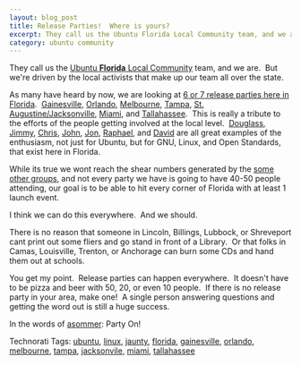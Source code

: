 ```yaml
--- 
layout: blog_post
title: Release Parties!  Where is yours?
excerpt: They call us the Ubuntu Florida Local Community team, and we are.  But we're driven by the local activists that make up our team all over the state.
category: ubuntu community
---
```

They call us the <a href="http://ubuntu-fl.org">Ubuntu <strong>Florida</strong> Local Community</a> team, and we are.  But we're driven by the local activists that make up our team all over the state.

As many have heard by now, we are looking at <a href="http://www.ubuntu-fl.org/index.php/news/1-ubuntu/138-jaunty-release-parties.html">6 or 7 release parties here in Florida</a>.  <a href="https://wiki.ubuntu.com/FloridaTeam/Projects/JauntyReleaseParties#Gainesville">Gainesville</a>, <a href="https://wiki.ubuntu.com/FloridaTeam/Projects/JauntyReleaseParties#Orlando">Orlando</a>, <a href="https://wiki.ubuntu.com/FloridaTeam/Projects/JauntyReleaseParties#Melbourne/Rockledge">Melbourne</a>, <a href="https://wiki.ubuntu.com/FloridaTeam/Projects/JauntyReleaseParties#Tampa">Tampa</a>, <a href="https://wiki.ubuntu.com/FloridaTeam/Projects/JauntyReleaseParties#Jacksonville">St. Augustine/Jacksonville</a>, <a href="https://wiki.ubuntu.com/FloridaTeam/Projects/JauntyReleaseParties#Miami">Miami</a>, and <a href="https://wiki.ubuntu.com/FloridaTeam/Projects/JauntyReleaseParties#Tallahassee">Tallahassee</a>.  This is really a tribute to the efforts of the people getting involved at the local level.  <a href="https://launchpad.net/%7Ecrashsystems">Douglass</a>, <a href="https://launchpad.net/%7Epak33m">Jimmy</a>, <a href="https://launchpad.net/%7Eitnet7">Chris</a>, <a href="https://launchpad.net/%7Ejpugh">John</a>, <a href="https://launchpad.net/%7Eneotaoisttechnopagan">Jon</a>, <a href="https://edge.launchpad.net/%7Eraphsabb">Raphael</a>, and <a href="https://launchpad.net/%7Emaxolasersquad">David</a> are all great examples of the enthusiasm, not just for Ubuntu, but for GNU, Linux, and Open Standards, that exist here in Florida.

While its true we wont reach the shear numbers generated by the <a href="http://fridge.ubuntu.com/node/1759">some other groups</a>, and not every party we have is going to have 40-50 people attending, our goal is to be able to hit every corner of Florida with at least 1 launch event.

I think we can do this everywhere.  And we should.

There is no reason that someone in Lincoln, Billings, Lubbock, or Shreveport cant print out some fliers and go stand in front of a Library.  Or that folks in Camas, Louisville, Trenton, or Anchorage can burn some CDs and hand them out at schools.

You get my point.  Release parties can happen everywhere.  It doesn't have to be pizza and beer with 50, 20, or even 10 people.  If there is no release party in your area, make one!  A single person answering questions and getting the word out is still a huge success.

In the words of <a href="https://launchpad.net/%7Easommer">asommer</a>: Party On!

Technorati Tags: <a class="performancingtags" rel="tag" href="http://technorati.com/tag/ubuntu">ubuntu</a>, <a class="performancingtags" rel="tag" href="http://technorati.com/tag/linux">linux</a>, <a class="performancingtags" rel="tag" href="http://technorati.com/tag/jaunty">jaunty</a>, <a class="performancingtags" rel="tag" href="http://technorati.com/tag/florida">florida</a>, <a class="performancingtags" rel="tag" href="http://technorati.com/tag/gainesville">gainesville</a>, <a class="performancingtags" rel="tag" href="http://technorati.com/tag/orlando">orlando</a>, <a class="performancingtags" rel="tag" href="http://technorati.com/tag/melbourne">melbourne</a>, <a class="performancingtags" rel="tag" href="http://technorati.com/tag/tampa">tampa</a>, <a class="performancingtags" rel="tag" href="http://technorati.com/tag/jacksonvile">jacksonvile</a>, <a class="performancingtags" rel="tag" href="http://technorati.com/tag/miami">miami</a>, <a class="performancingtags" rel="tag" href="http://technorati.com/tag/tallahassee">tallahassee</a>
<div class="zemanta-pixie"><img class="zemanta-pixie-img" src="http://img.zemanta.com/pixy.gif?x-id=5377d3dd-b426-8e2b-a653-14dcb3f07c86" alt="" /></div>
